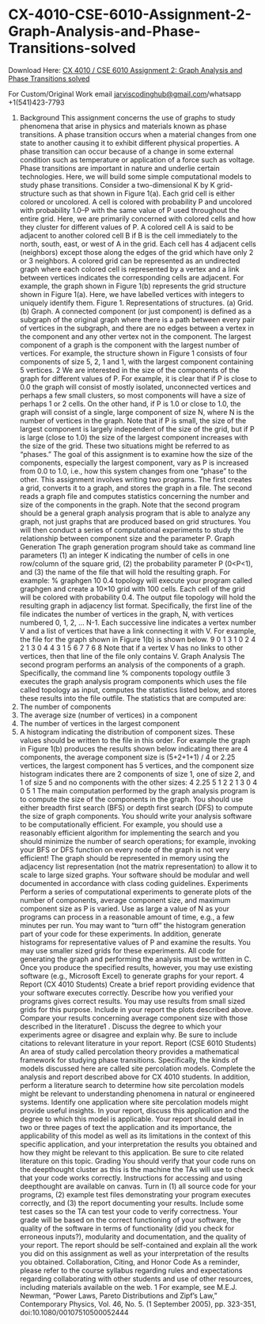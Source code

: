 # CX-4010-CSE-6010-Assignment-2-Graph-Analysis-and-Phase-Transitions-solved

Download Here: [CX 4010 / CSE 6010 Assignment 2: Graph Analysis and Phase Transitions solved](https://jarviscodinghub.com/assignment/assignment-2-graph-analysis-and-phase-transitions-solution/)

For Custom/Original Work email jarviscodinghub@gmail.com/whatsapp +1(541)423-7793

1. Background
This assignment concerns the use of graphs to study phenomena that arise in physics and materials
known as phase transitions. A phase transition occurs when a material changes from one state to
another causing it to exhibit different physical properties. A phase transition can occur because of
a change in some external condition such as temperature or application of a force such as voltage.
Phase transitions are important in nature and underlie certain technologies. Here, we will build
some simple computational models to study phase transitions.
Consider a two-dimensional K by K grid-structure such as that shown in Figure 1(a). Each grid cell
is either colored or uncolored. A cell is colored with probability P and uncolored with probability
1.0–P with the same value of P used throughout the entire grid. Here, we are primarily concerned
with colored cells and how they cluster for different values of P. A colored cell A is said to be
adjacent to another colored cell B if B is the cell immediately to the north, south, east, or west of
A in the grid. Each cell has 4 adjacent cells (neighbors) except those along the edges of the grid
which have only 2 or 3 neighbors. A colored grid can be represented as an undirected graph where
each colored cell is represented by a vertex and a link between vertices indicates the corresponding
cells are adjacent. For example, the graph shown in Figure 1(b) represents the grid structure shown
in Figure 1(a). Here, we have labelled vertices with integers to uniquely identify them.
Figure 1. Representations of structures. (a) Grid. (b) Graph.
A connected component (or just component) is defined as a subgraph of the original graph where
there is a path between every pair of vertices in the subgraph, and there are no edges between a
vertex in the component and any other vertex not in the component. The largest component of a
graph is the component with the largest number of vertices. For example, the structure shown in
Figure 1 consists of four components of size 5, 2, 1 and 1, with the largest component containing
5 vertices.
2
We are interested in the size of the components of the graph for different values of P. For example,
it is clear that if P is close to 0.0 the graph will consist of mostly isolated, unconnected vertices
and perhaps a few small clusters, so most components will have a size of perhaps 1 or 2 cells. On
the other hand, if P is 1.0 or close to 1.0, the graph will consist of a single, large component of size
N, where N is the number of vertices in the graph. Note that if P is small, the size of the largest
component is largely independent of the size of the grid, but if P is large (close to 1.0) the size of
the largest component increases with the size of the grid. These two situations might be referred
to as “phases.” The goal of this assignment is to examine how the size of the components,
especially the largest component, vary as P is increased from 0.0 to 1.0, i.e., how this system
changes from one “phase” to the other.
This assignment involves writing two programs. The first creates a grid, converts it to a graph, and
stores the graph in a file. The second reads a graph file and computes statistics concerning the
number and size of the components in the graph. Note that the second program should be a general
graph analysis program that is able to analyze any graph, not just graphs that are produced based
on grid structures. You will then conduct a series of computational experiments to study the
relationship between component size and the parameter P.
Graph Generation
The graph generation program should take as command line parameters (1) an integer K indicating
the number of cells in one row/column of the square grid, (2) the probability parameter P (0<P<1),
and (3) the name of the file that will hold the resulting graph. For example:
% graphgen 10 0.4 topology
will execute your program called graphgen and create a 10×10 grid with 100 cells. Each cell of
the grid will be colored with probability 0.4. The output file topology will hold the resulting
graph in adjacency list format. Specifically, the first line of the file indicates the number of vertices
in the graph, N, with vertices numbered 0, 1, 2, … N-1. Each successive line indicates a vertex
number V and a list of vertices that have a link connecting it with V. For example, the file for the
graph shown in Figure 1(b) is shown below.
9
0 1 3
1 0 2 4
2 1
3 0 4
4 3 1
5
6 7
7 6
8
Note that if a vertex V has no links to other vertices, then that line of the file only contains V.
Graph Analysis
The second program performs an analysis of the components of a graph. Specifically, the
command line
% components topology outfile
3
executes the graph analysis program components which uses the file called topology as
input, computes the statistics listed below, and stores these results into the file outfile. The
statistics that are computed are:
1. The number of components
2. The average size (number of vertices) in a component
3. The number of vertices in the largest component
4. A histogram indicating the distribution of component sizes.
These values should be written to the file in this order. For example the graph in Figure 1(b)
produces the results shown below indicating there are 4 components, the average component size
is (5+2+1+1) / 4 or 2.25 vertices, the largest component has 5 vertices, and the component size
histogram indicates there are 2 components of size 1, one of size 2, and 1 of size 5 and no
components with the other sizes:
4
2.25
5
1 2
2 1
3 0
4 0
5 1
The main computation performed by the graph analysis program is to compute the size of the
components in the graph. You should use either breadth first search (BFS) or depth first search
(DFS) to compute the size of graph components.
You should write your analysis software to be computationally efficient. For example, you should
use a reasonably efficient algorithm for implementing the search and you should minimize the
number of search operations; for example, invoking your BFS or DFS function on every node of
the graph is not very efficient! The graph should be represented in memory using the adjacency
list representation (not the matrix representation) to allow it to scale to large sized graphs. Your
software should be modular and well documented in accordance with class coding guidelines.
Experiments
Perform a series of computational experiments to generate plots of the number of components,
average component size, and maximum component size as P is varied. Use as large a value of N
as your programs can process in a reasonable amount of time, e.g., a few minutes per run. You
may want to “turn off” the histogram generation part of your code for these experiments. In
addition, generate histograms for representative values of P and examine the results. You may use
smaller sized grids for these experiments.
All code for generating the graph and performing the analysis must be written in C. Once you
produce the specified results, however, you may use existing software (e.g., Microsoft Excel) to
generate graphs for your report.
4
Report (CX 4010 Students)
Create a brief report providing evidence that your software executes correctly. Describe how you
verified your programs gives correct results. You may use results from small sized grids for this
purpose. Include in your report the plots described above. Compare your results concerning
average component size with those described in the literature1
. Discuss the degree to which your
experiments agree or disagree and explain why. Be sure to include citations to relevant literature
in your report.
Report (CSE 6010 Students)
An area of study called percolation theory provides a mathematical framework for studying phase
transitions. Specifically, the kinds of models discussed here are called site percolation models.
Complete the analysis and report described above for CX 4010 students. In addition, perform a
literature search to determine how site percolation models might be relevant to understanding
phenomena in natural or engineered systems. Identify one application where site percolation
models might provide useful insights. In your report, discuss this application and the degree to
which this model is applicable. Your report should detail in two or three pages of text the
application and its importance, the applicability of this model as well as its limitations in the
context of this specific application, and your interpretation the results you obtained and how they
might be relevant to this application. Be sure to cite related literature on this topic.
Grading
You should verify that your code runs on the deepthought cluster as this is the machine the TAs
will use to check that your code works correctly. Instructions for accessing and using deepthought
are available on canvas.
Turn in (1) all source code for your programs, (2) example test files demonstrating your program
executes correctly, and (3) the report documenting your results. Include some test cases so the TA
can test your code to verify correctness.
Your grade will be based on the correct functioning of your software, the quality of the software
in terms of functionality (did you check for erroneous inputs?), modularity and documentation,
and the quality of your report. The report should be self-contained and explain all the work you
did on this assignment as well as your interpretation of the results you obtained.
Collaboration, Citing, and Honor Code
As a reminder, please refer to the course syllabus regarding rules and expectations regarding
collaborating with other students and use of other resources, including materials available on the
web.
1 For example, see M.E.J. Newman, “Power Laws, Pareto Distributions and Zipf’s Law,” Contemporary
Physics, Vol. 46, No. 5. (1 September 2005), pp. 323-351, doi:10.1080/00107510500052444
